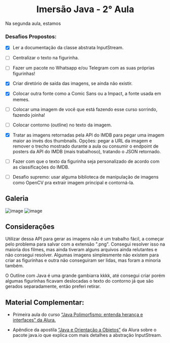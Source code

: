<h1 align="center"> Imersão Java - 2° Aula </h1>

Na segunda aula, estamos

<h3>Desafios Propostos:</h3>

- [X] Ler a documentação da classe abstrata InputStream.

- [ ] Centralizar o texto na figurinha.

- [ ] Fazer um pacote no Whatsapp e/ou Telegram com as suas próprias figurinhas!

- [X] Criar diretório de saída das imagens, se ainda não existir.

- [X] Colocar outra fonte como a Comic Sans ou a Impact, a fonte usada em memes.

- [ ] Colocar uma imagem de você que está fazendo esse curso sorrindo, fazendo joinha!

- [ ] Colocar contorno (outline) no texto da imagem.

- [X] Tratar as imagens retornadas pela API do IMDB para pegar uma imagem maior ao invés dos thumbnails. Opções: pegar a URL da imagem e remover o trecho mostrado durante a aula ou consumir o endpoint de posters da API do IMDB (mais trabalhoso), tratando o JSON retornado.

- [ ] Fazer com que o texto da figurinha seja personalizado de acordo com as classificações do IMDB.

- [ ] Desafio supremo: usar alguma biblioteca de manipulação de imagens como OpenCV pra extrair imagem principal e contorná-la.

<h2>Galeria</h2>

![image](https://user-images.githubusercontent.com/85349959/181353732-7c8281cf-a3e9-4edc-89ca-13061f971c54.png)
![image](https://user-images.githubusercontent.com/85349959/181355227-7bcf7220-9e3a-4e34-943a-fcf30fbff107.png)



<h2>Considerações</h2>

Utilizar dessa API para gerar as imagens não é um trabalho fácil, a começar pelo problema para salvar com a extensão ".png". Consegui resolver isso na maioria dos filmes, mas ainda tiveram alguns arquivos ainda relutantes e não consegui resolver. Algumas imagens simplesmente não existem para criar as figurinhas e outra não conseguiram ser lidas, mas foram a minoria também.

O Outline com Java é uma grande gambiarra kkkk, até consegui criar porém algumas figurinhas ficavam deslocadas o texto do contorno já que são gerados separadamente, então preferi retirar.

<h2>Material Complementar:</h2>

- Primeira aula do curso [“Java Polimorfismo: entenda herança e interfaces” da Alura.](https://www.alura.com.br/conteudo/java-heranca-interfaces-polimorfismo)

- Apêndice da apostila [“Java e Orientação a Objetos”](https://www.alura.com.br/apostila-java-orientacao-objetos/apendice-pacote-java-io) da Alura sobre o pacote java.io que explica com mais detalhes a abstração InputStream.
